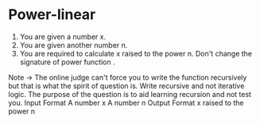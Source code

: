 # Power-linear

1. You are given a number x.
2. You are given another number n.
3. You are required to calculate x raised to the power n. Don't change the signature of power function .

Note -> The online judge can't force you to write the function recursively but that is what the spirit of question is. Write recursive and not iterative logic. The purpose of the question is to aid learning recursion and not test you.
Input Format
A number x
A number n
Output Format
x raised to the power n